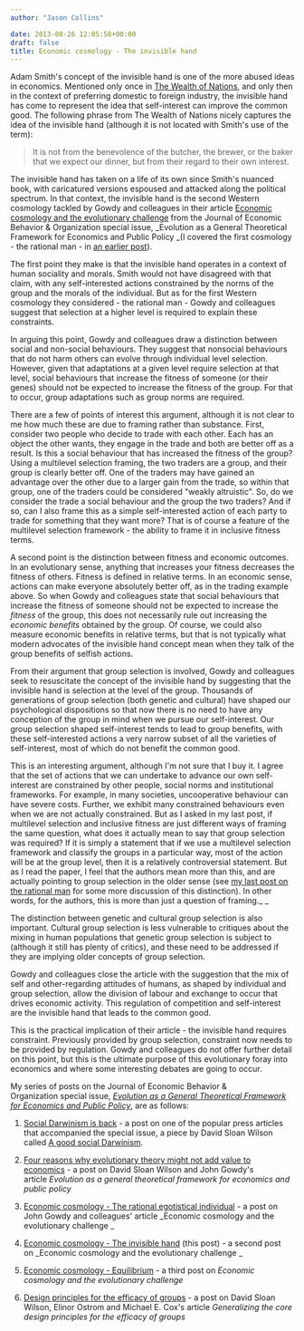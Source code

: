```yaml
---
author: "Jason Collins"

date: 2013-08-26 12:05:58+00:00
draft: false
title: Economic cosmology - The invisible hand
---
```


Adam Smith's concept of the invisible hand is one of the more abused ideas in economics. Mentioned only once in [The Wealth of Nations](http://www.gutenberg.org/ebooks/3300), and only then in the context of preferring domestic to foreign industry, the invisible hand has come to represent the idea that self-interest can improve the common good. The following phrase from The Wealth of Nations nicely captures the idea of the invisible hand (although it is not located with Smith's use of the term):


<blockquote>It is not from the benevolence of the butcher, the brewer, or the baker that we expect our dinner, but from their regard to their own interest.</blockquote>


The invisible hand has taken on a life of its own since Smith's nuanced book, with caricatured versions espoused and attacked along the political spectrum. In that context, the invisible hand is the second Western cosmology tackled by Gowdy and colleagues in their article [Economic cosmology and the evolutionary challenge](https://doi.org/10.1016/j.jebo.2012.12.009) from the Journal of Economic Behavior & Organization special issue, _Evolution as a General Theoretical Framework for Economics and Public Policy _(I covered the first cosmology - the rational man - in [an earlier post](https://www.jasoncollins.blog/economic-cosmology-the-rational-egotistical-individual/)).

The first point they make is that the invisible hand operates in a context of human sociality and morals. Smith would not have disagreed with that claim, with any self-interested actions constrained by the norms of the group and the morals of the individual. But as for the first Western cosmology they considered - the rational man - Gowdy and colleagues suggest that selection at a higher level is required to explain these constraints.

In arguing this point, Gowdy and colleagues draw a distinction between social and non-social behaviours. They suggest that nonsocial behaviours that do not harm others can evolve through individual level selection. However, given that adaptations at a given level require selection at that level, social behaviours that increase the fitness of someone (or their genes) should not be expected to increase the fitness of the group. For that to occur, group adaptations such as group norms are required.

There are a few of points of interest this argument, although it is not clear to me how much these are due to framing rather than substance. First, consider two people who decide to trade with each other. Each has an object the other wants, they engage in the trade and both are better off as a result. Is this a social behaviour that has increased the fitness of the group? Using a multilevel selection framing, the two traders are a group, and their group is clearly better off. One of the traders may have gained an advantage over the other due to a larger gain from the trade, so within that group, one of the traders could be considered "weakly altruistic". So, do we consider the trade a social behaviour and the group the two traders? And if so, can I also frame this as a simple self-interested action of each party to trade for something that they want more? That is of course a feature of the multilevel selection framework - the ability to frame it in inclusive fitness terms.

A second point is the distinction between fitness and economic outcomes. In an evolutionary sense, anything that increases your fitness decreases the fitness of others. Fitness is defined in relative terms. In an economic sense, actions can make everyone absolutely better off, as in the trading example above. So when Gowdy and colleagues state that social behaviours that increase the fitness of someone should not be expected to increase the _fitness_ of the group, this does not necessarily rule out increasing the _economic benefits_ obtained by the group. Of course, we could also measure economic benefits in relative terms, but that is not typically what modern advocates of the invisible hand concept mean when they talk of the group benefits of selfish actions.

From their argument that group selection is involved, Gowdy and colleagues seek to resuscitate the concept of the invisible hand by suggesting that the invisible hand is selection at the level of the group. Thousands of generations of group selection (both genetic and cultural) have shaped our psychological dispositions so that now there is no need to have any conception of the group in mind when we pursue our self-interest. Our group selection shaped self-interest tends to lead to group benefits, with these self-interested actions a very narrow subset of all the varieties of self-interest, most of which do not benefit the common good.

This is an interesting argument, although I'm not sure that I buy it. I agree that the set of actions that we can undertake to advance our own self-interest are constrained by other people, social norms and institutional frameworks. For example, in many societies, uncooperative behaviour can have severe costs. Further, we exhibit many constrained behaviours even when we are not actually constrained. But as I asked in my last post, if multilevel selection and inclusive fitness are just different ways of framing the same question, what does it actually mean to say that group selection was required? If it is simply a statement that if we use a multilevel selection framework and classify the groups in a particular way, most of the action will be at the group level, then it is a relatively controversial statement. But as I read the paper, I feel that the authors mean more than this, and are actually pointing to group selection in the older sense (see [my last post on the rational man](https://www.jasoncollins.blog/economic-cosmology-the-rational-egotistical-individual/) for some more discussion of this distinction). In other words, for the authors, this is more than just a question of framing._
_

The distinction between genetic and cultural group selection is also important. Cultural group selection is less vulnerable to critiques about the mixing in human populations that genetic group selection is subject to (although it still has plenty of critics), and these need to be addressed if they are implying older concepts of group selection.

Gowdy and colleagues close the article with the suggestion that the mix of self and other-regarding attitudes of humans, as shaped by individual and group selection, allow the division of labour and exchange to occur that drives economic activity. This regulation of competition and self-interest are the invisible hand that leads to the common good.

This is the practical implication of their article - the invisible hand requires constraint. Previously provided by group selection, constraint now needs to be provided by regulation. Gowdy and colleagues do not offer further detail on this point, but this is the ultimate purpose of this evolutionary foray into economics and where some interesting debates are going to occur.

My series of posts on the Journal of Economic Behavior & Organization special issue, [_Evolution as a General Theoretical Framework for Economics and Public Policy_](http://www.sciencedirect.com/science/journal/01672681/90/supp/S), are as follows:



	
  1. [Social Darwinism is back](https://www.jasoncollins.blog/social-darwinism-is-back/) - a post on one of the popular press articles that accompanied the special issue, a piece by David Sloan Wilson called [A good social Darwinism](http://www.aeonmagazine.com/living-together/how-evolution-can-reform-economics/).

	
  2. [Four reasons why evolutionary theory might not add value to economics](https://www.jasoncollins.blog/four-reasons-why-evolutionary-theory-might-not-add-value-to-economics/) - a post on David Sloan Wilson and John Gowdy's article _Evolution as a general theoretical framework for economics and public policy_

	
  3. [Economic cosmology - The rational egotistical individual](https://www.jasoncollins.blog/economic-cosmology-the-rational-egotistical-individual/) - a post on John Gowdy and colleagues' article _Economic cosmology and the evolutionary challenge _

	
  4. [Economic cosmology - The invisible hand](https://www.jasoncollins.blog/economic-cosmology-the-invisible-hand/) (this post) - a second post on _Economic cosmology and the evolutionary challenge _

	
  5. [Economic cosmology - Equilibrium](https://www.jasoncollins.blog/economic-cosmology-equilibrium/) - a third post on _Economic cosmology and the evolutionary challenge_

	
  6. [Design principles for the efficacy of groups](https://www.jasoncollins.blog/design-principles-efficacy-groups/) - a post on David Sloan Wilson, Elinor Ostrom and Michael E. Cox's article _Generalizing the core design principles for the efficacy of groups_


